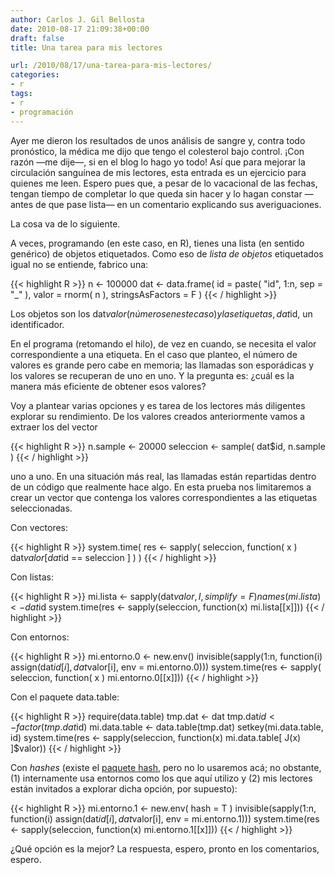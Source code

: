 ```yaml
---
author: Carlos J. Gil Bellosta
date: 2010-08-17 21:09:38+00:00
draft: false
title: Una tarea para mis lectores

url: /2010/08/17/una-tarea-para-mis-lectores/
categories:
- r
tags:
- r
- programación
---
```


Ayer me dieron los resultados de unos análisis de sangre y, contra todo pronóstico, la médica me dijo que tengo el colesterol bajo control. ¡Con razón —me dije—, si en el blog lo hago yo todo! Así que para mejorar la circulación sanguínea de mis lectores, esta entrada es un ejercicio para quienes me leen. Espero pues que, a pesar de lo vacacional de las fechas, tengan tiempo de completar lo que queda sin hacer y lo hagan constar —antes de que pase lista— en un comentario explicando sus averiguaciones.

La cosa va de lo siguiente.

A veces, programando (en este caso, en R), tienes una lista (en sentido genérico) de objetos etiquetados. Como eso de _lista de objetos_ etiquetados igual no se entiende, fabrico una:

{{< highlight R >}}
n <- 100000
dat <- data.frame( id = paste( "id", 1:n, sep = "_" ),
                    valor = rnorm( n ), stringsAsFactors = F )
{{< / highlight >}}

Los objetos son los dat$valor (números en este caso) y las etiquetas, dat$id, un identificador.

En el programa (retomando el hilo), de vez en cuando, se necesita el valor correspondiente a una etiqueta. En el caso que planteo, el número de valores es grande pero cabe en memoria; las llamadas son esporádicas y los valores se recuperan de uno en uno. Y la pregunta es: ¿cuál es la manera más eficiente de obtener esos valores?

Voy a plantear varias opciones y es tarea de los lectores más diligentes explorar su rendimiento. De los valores creados anteriormente vamos a extraer los del vector

{{< highlight R >}}
n.sample <- 20000
seleccion <- sample( dat$id, n.sample )
{{< / highlight >}}


uno a uno. En una situación más real, las llamadas están repartidas dentro de un código que realmente hace algo. En esta prueba nos limitaremos a crear un vector que contenga los valores correspondientes a las etiquetas seleccionadas.

Con vectores:

{{< highlight R >}}
system.time( res <- sapply( seleccion,
                function( x ) dat$valor[ dat$id == seleccion ] ) )
{{< / highlight >}}

Con listas:

{{< highlight R >}}
mi.lista <- sapply(dat$valor, I, simplify = F)
names(mi.lista) <- dat$id
system.time(res <- sapply(seleccion, function(x) mi.lista[[x]]))
{{< / highlight >}}


Con entornos:

{{< highlight R >}}
mi.entorno.0 <- new.env()
invisible(sapply(1:n, function(i)
                assign(dat$id[i], dat$valor[i], env = mi.entorno.0)))
system.time(res <- sapply( seleccion, function( x ) mi.entorno.0[[x]]))
{{< / highlight >}}


Con el paquete data.table:

{{< highlight R >}}
require(data.table)
tmp.dat <- dat
tmp.dat$id <- factor(tmp.dat$id)
mi.data.table <- data.table(tmp.dat)
setkey(mi.data.table, id)
system.time(res <- sapply(seleccion,
                function(x) mi.data.table[ J(x) ]$valor))
{{< / highlight >}}


Con _hashes_ (existe el [paquete hash](http://cran.r-project.org/web/packages/hash/index.html), pero no lo usaremos acá; no obstante, (1) internamente usa entornos como los que aquí utilizo y (2) mis lectores están invitados a explorar dicha opción, por supuesto):

{{< highlight R >}}
mi.entorno.1 <- new.env( hash = T )
invisible(sapply(1:n, function(i)
                assign(dat$id[i], dat$valor[i], env = mi.entorno.1)))
system.time(res <- sapply(seleccion,
                function(x) mi.entorno.1[[x]]))
{{< / highlight >}}


¿Qué opción es la mejor? La respuesta, espero, pronto en los comentarios, espero.
